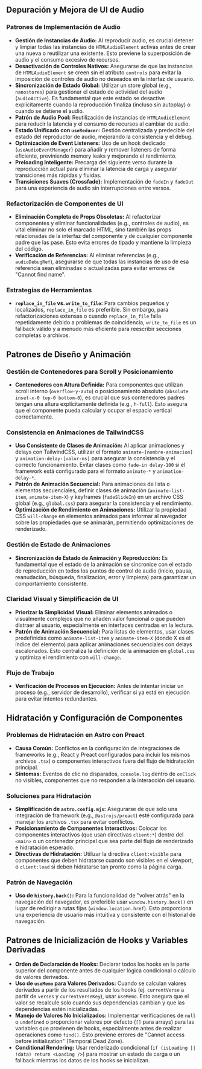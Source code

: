 ## Depuración y Mejora de UI de Audio

### Patrones de Implementación de Audio
- **Gestión de Instancias de Audio:** Al reproducir audio, es crucial detener y limpiar todas las instancias de `HTMLAudioElement` activas antes de crear una nueva o reutilizar una existente. Esto previene la superposición de audio y el consumo excesivo de recursos.
- **Desactivación de Controles Nativos:** Asegurarse de que las instancias de `HTMLAudioElement` se creen sin el atributo `controls` para evitar la imposición de controles de audio no deseados en la interfaz de usuario.
- **Sincronización de Estado Global:** Utilizar un store global (e.g., `nanostores`) para gestionar el estado de actividad del audio (`audioActive`). Es fundamental que este estado se desactive explícitamente cuando la reproducción finaliza (incluso sin autoplay) o cuando se detiene el audio.
- **Patrón de Audio Pool:** Reutilización de instancias de `HTMLAudioElement` para reducir la latencia y el consumo de recursos al cambiar de audio.
- **Estado Unificado con `useReducer`:** Gestión centralizada y predecible del estado del reproductor de audio, mejorando la consistencia y el debug.
- **Optimización de Event Listeners:** Uso de un hook dedicado (`useAudioEventManager`) para añadir y remover listeners de forma eficiente, previniendo memory leaks y mejorando el rendimiento.
- **Preloading Inteligente:** Precarga del siguiente verso durante la reproducción actual para eliminar la latencia de carga y asegurar transiciones más rápidas y fluidas.
- **Transiciones Suaves (Crossfade):** Implementación de `fadeIn` y `fadeOut` para una experiencia de audio sin interrupciones entre versos.

### Refactorización de Componentes de UI
- **Eliminación Completa de Props Obsoletas:** Al refactorizar componentes y eliminar funcionalidades (e.g., controles de audio), es vital eliminar no solo el marcado HTML, sino también las props relacionadas de la interfaz del componente y de cualquier componente padre que las pase. Esto evita errores de tipado y mantiene la limpieza del código.
- **Verificación de Referencias:** Al eliminar referencias (e.g., `audioDebugRef`), asegurarse de que todas las instancias de uso de esa referencia sean eliminadas o actualizadas para evitar errores de "Cannot find name".

### Estrategias de Herramientas
- **`replace_in_file` vs. `write_to_file`:** Para cambios pequeños y localizados, `replace_in_file` es preferible. Sin embargo, para refactorizaciones extensas o cuando `replace_in_file` falla repetidamente debido a problemas de coincidencia, `write_to_file` es un fallback válido y a menudo más eficiente para reescribir secciones completas o archivos.

## Patrones de Diseño y Animación

### Gestión de Contenedores para Scroll y Posicionamiento
- **Contenedores con Altura Definida:** Para componentes que utilizan scroll interno (`overflow-y-auto`) o posicionamiento absoluto (`absolute inset-x-0 top-0 bottom-0`), es crucial que sus contenedores padres tengan una altura explícitamente definida (e.g., `h-full`). Esto asegura que el componente pueda calcular y ocupar el espacio vertical correctamente.

### Consistencia en Animaciones de TailwindCSS
- **Uso Consistente de Clases de Animación:** Al aplicar animaciones y delays con TailwindCSS, utilizar el formato `animate-[nombre-animacion]` y `animation-delay-[valor-ms]` para asegurar la consistencia y el correcto funcionamiento. Evitar clases como `fade-in delay-100` si el framework está configurado para el formato `animate-*` y `animation-delay-*`.
- **Patrón de Animación Secuencial:** Para animaciones de lista o elementos secuenciales, definir clases de animación (`animate-list-item`, `animate-item-X`) y keyframes (`fadeSlideIn`) en un archivo CSS global (e.g., `global.css`) para asegurar la consistencia y el rendimiento.
- **Optimización de Rendimiento en Animaciones:** Utilizar la propiedad CSS `will-change` en elementos animados para informar al navegador sobre las propiedades que se animarán, permitiendo optimizaciones de renderizado.

### Gestión de Estado de Animaciones
- **Sincronización de Estado de Animación y Reproducción:** Es fundamental que el estado de la animación se sincronice con el estado de reproducción en todos los puntos de control de audio (inicio, pausa, reanudación, búsqueda, finalización, error y limpieza) para garantizar un comportamiento consistente.

### Claridad Visual y Simplificación de UI
- **Priorizar la Simplicidad Visual:** Eliminar elementos animados o visualmente complejos que no añaden valor funcional o que pueden distraer al usuario, especialmente en interfaces centradas en la lectura.
- **Patrón de Animación Secuencial:** Para listas de elementos, usar clases predefinidas como `animate-list-item` y `animate-item-X` (donde X es el índice del elemento) para aplicar animaciones secuenciales con delays escalonados. Esto centraliza la definición de la animación en `global.css` y optimiza el rendimiento con `will-change`.

### Flujo de Trabajo
- **Verificación de Procesos en Ejecución:** Antes de intentar iniciar un proceso (e.g., servidor de desarrollo), verificar si ya está en ejecución para evitar intentos redundantes.

## Hidratación y Configuración de Componentes

### Problemas de Hidratación en Astro con Preact
- **Causa Común:** Conflictos en la configuración de integraciones de frameworks (e.g., React y Preact configurados para incluir los mismos archivos `.tsx`) o componentes interactivos fuera del flujo de hidratación principal.
- **Síntomas:** Eventos de clic no disparados, `console.log` dentro de `onClick` no visibles, componentes que no responden a la interacción del usuario.

### Soluciones para Hidratación
- **Simplificación de `astro.config.mjs`:** Asegurarse de que solo una integración de framework (e.g., `@astrojs/preact`) esté configurada para manejar los archivos `.tsx` para evitar conflictos.
- **Posicionamiento de Componentes Interactivos:** Colocar los componentes interactivos (que usan directivas `client:*`) dentro del `<main>` o un contenedor principal que sea parte del flujo de renderizado e hidratación esperado.
- **Directivas de Hidratación:** Utilizar la directiva `client:visible` para componentes que deben hidratarse cuando son visibles en el viewport, o `client:load` si deben hidratarse tan pronto como la página carga.

### Patrón de Navegación
- **Uso de `history.back()`:** Para la funcionalidad de "volver atrás" en la navegación del navegador, es preferible usar `window.history.back()` en lugar de redirigir a rutas fijas (`window.location.href`). Esto proporciona una experiencia de usuario más intuitiva y consistente con el historial de navegación.

## Patrones de Inicialización de Hooks y Variables Derivadas
- **Orden de Declaración de Hooks:** Declarar todos los hooks en la parte superior del componente antes de cualquier lógica condicional o cálculo de valores derivados.
- **Uso de `useMemo` para Valores Derivados:** Cuando se calculan valores derivados a partir de los resultados de los hooks (ej. `currentVerse` a partir de `verses` y `currentVerseKey`), usar `useMemo`. Esto asegura que el valor se recalcule solo cuando sus dependencias cambian y que las dependencias estén inicializadas.
- **Manejo de Valores No Inicializados:** Implementar verificaciones de `null` o `undefined` o proporcionar valores por defecto (`[]` para arrays) para las variables que provienen de hooks, especialmente antes de realizar operaciones como `find()`. Esto previene errores de "Cannot access before initialization" (Temporal Dead Zone).
- **Conditional Rendering:** Usar renderizado condicional (`if (isLoading || !data) return <Loading />`) para mostrar un estado de carga o un fallback mientras los datos de los hooks se inicializan.
